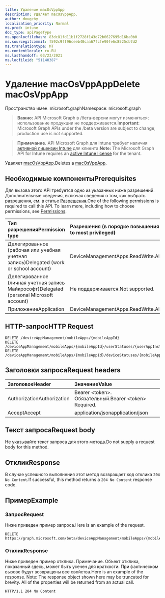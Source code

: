 ```yaml
---
title: Удаление macOsVppApp
description: Удаляет macOsVppApp.
author: dougeby
localization_priority: Normal
ms.prod: intune
doc_type: apiPageType
ms.openlocfilehash: 83dc81fd11b1f2728f143d72b0627695d16ba0b0
ms.sourcegitcommit: f592c9ff96ceeb40caa67fcfe90fe6c8525cb7d2
ms.translationtype: MT
ms.contentlocale: ru-RU
ms.lasthandoff: 03/23/2021
ms.locfileid: "51140387"
---
```

# <a name="delete-macosvppapp"></a><span data-ttu-id="d25a6-103">Удаление macOsVppApp</span><span class="sxs-lookup"><span data-stu-id="d25a6-103">Delete macOsVppApp</span></span>

<span data-ttu-id="d25a6-104">Пространство имен: microsoft.graph</span><span class="sxs-lookup"><span data-stu-id="d25a6-104">Namespace: microsoft.graph</span></span>

> <span data-ttu-id="d25a6-105">**Важно:** API Microsoft Graph в /бета-версии могут изменяться; использование продукции не поддерживается.</span><span class="sxs-lookup"><span data-stu-id="d25a6-105">**Important:** Microsoft Graph APIs under the /beta version are subject to change; production use is not supported.</span></span>

> <span data-ttu-id="d25a6-106">**Примечание.** API Microsoft Graph для Intune требует наличия [активной лицензии Intune](https://go.microsoft.com/fwlink/?linkid=839381) для клиента.</span><span class="sxs-lookup"><span data-stu-id="d25a6-106">**Note:** The Microsoft Graph API for Intune requires an [active Intune license](https://go.microsoft.com/fwlink/?linkid=839381) for the tenant.</span></span>

<span data-ttu-id="d25a6-107">Удаляет [macOsVppApp](../resources/intune-apps-macosvppapp.md).</span><span class="sxs-lookup"><span data-stu-id="d25a6-107">Deletes a [macOsVppApp](../resources/intune-apps-macosvppapp.md).</span></span>

## <a name="prerequisites"></a><span data-ttu-id="d25a6-108">Необходимые компоненты</span><span class="sxs-lookup"><span data-stu-id="d25a6-108">Prerequisites</span></span>
<span data-ttu-id="d25a6-p101">Для вызова этого API требуется одно из указанных ниже разрешений. Дополнительные сведения, включая сведения о том, как выбрать разрешения, см. в статье [Разрешения](/graph/permissions-reference).</span><span class="sxs-lookup"><span data-stu-id="d25a6-p101">One of the following permissions is required to call this API. To learn more, including how to choose permissions, see [Permissions](/graph/permissions-reference).</span></span>

|<span data-ttu-id="d25a6-111">Тип разрешения</span><span class="sxs-lookup"><span data-stu-id="d25a6-111">Permission type</span></span>|<span data-ttu-id="d25a6-112">Разрешения (в порядке повышения привилегий)</span><span class="sxs-lookup"><span data-stu-id="d25a6-112">Permissions (from least to most privileged)</span></span>|
|:---|:---|
|<span data-ttu-id="d25a6-113">Делегированное (рабочая или учебная учетная запись)</span><span class="sxs-lookup"><span data-stu-id="d25a6-113">Delegated (work or school account)</span></span>|<span data-ttu-id="d25a6-114">DeviceManagementApps.ReadWrite.All</span><span class="sxs-lookup"><span data-stu-id="d25a6-114">DeviceManagementApps.ReadWrite.All</span></span>|
|<span data-ttu-id="d25a6-115">Делегированное (личная учетная запись Майкрософт)</span><span class="sxs-lookup"><span data-stu-id="d25a6-115">Delegated (personal Microsoft account)</span></span>|<span data-ttu-id="d25a6-116">Не поддерживается.</span><span class="sxs-lookup"><span data-stu-id="d25a6-116">Not supported.</span></span>|
|<span data-ttu-id="d25a6-117">Приложение</span><span class="sxs-lookup"><span data-stu-id="d25a6-117">Application</span></span>|<span data-ttu-id="d25a6-118">DeviceManagementApps.ReadWrite.All</span><span class="sxs-lookup"><span data-stu-id="d25a6-118">DeviceManagementApps.ReadWrite.All</span></span>|

## <a name="http-request"></a><span data-ttu-id="d25a6-119">HTTP-запрос</span><span class="sxs-lookup"><span data-stu-id="d25a6-119">HTTP Request</span></span>
<!-- {
  "blockType": "ignored"
}
-->
``` http
DELETE /deviceAppManagement/mobileApps/{mobileAppId}
DELETE /deviceAppManagement/mobileApps/{mobileAppId}/userStatuses/{userAppInstallStatusId}/app
DELETE /deviceAppManagement/mobileApps/{mobileAppId}/deviceStatuses/{mobileAppInstallStatusId}/app
```

## <a name="request-headers"></a><span data-ttu-id="d25a6-120">Заголовки запроса</span><span class="sxs-lookup"><span data-stu-id="d25a6-120">Request headers</span></span>
|<span data-ttu-id="d25a6-121">Заголовок</span><span class="sxs-lookup"><span data-stu-id="d25a6-121">Header</span></span>|<span data-ttu-id="d25a6-122">Значение</span><span class="sxs-lookup"><span data-stu-id="d25a6-122">Value</span></span>|
|:---|:---|
|<span data-ttu-id="d25a6-123">Authorization</span><span class="sxs-lookup"><span data-stu-id="d25a6-123">Authorization</span></span>|<span data-ttu-id="d25a6-124">Bearer &lt;token&gt;. Обязательный.</span><span class="sxs-lookup"><span data-stu-id="d25a6-124">Bearer &lt;token&gt; Required.</span></span>|
|<span data-ttu-id="d25a6-125">Accept</span><span class="sxs-lookup"><span data-stu-id="d25a6-125">Accept</span></span>|<span data-ttu-id="d25a6-126">application/json</span><span class="sxs-lookup"><span data-stu-id="d25a6-126">application/json</span></span>|

## <a name="request-body"></a><span data-ttu-id="d25a6-127">Текст запроса</span><span class="sxs-lookup"><span data-stu-id="d25a6-127">Request body</span></span>
<span data-ttu-id="d25a6-128">Не указывайте текст запроса для этого метода.</span><span class="sxs-lookup"><span data-stu-id="d25a6-128">Do not supply a request body for this method.</span></span>

## <a name="response"></a><span data-ttu-id="d25a6-129">Отклик</span><span class="sxs-lookup"><span data-stu-id="d25a6-129">Response</span></span>
<span data-ttu-id="d25a6-130">В случае успешного выполнения этот метод возвращает код отклика `204 No Content`.</span><span class="sxs-lookup"><span data-stu-id="d25a6-130">If successful, this method returns a `204 No Content` response code.</span></span>

## <a name="example"></a><span data-ttu-id="d25a6-131">Пример</span><span class="sxs-lookup"><span data-stu-id="d25a6-131">Example</span></span>

### <a name="request"></a><span data-ttu-id="d25a6-132">Запрос</span><span class="sxs-lookup"><span data-stu-id="d25a6-132">Request</span></span>
<span data-ttu-id="d25a6-133">Ниже приведен пример запроса.</span><span class="sxs-lookup"><span data-stu-id="d25a6-133">Here is an example of the request.</span></span>
``` http
DELETE https://graph.microsoft.com/beta/deviceAppManagement/mobileApps/{mobileAppId}
```

### <a name="response"></a><span data-ttu-id="d25a6-134">Отклик</span><span class="sxs-lookup"><span data-stu-id="d25a6-134">Response</span></span>
<span data-ttu-id="d25a6-p102">Ниже приведен пример отклика. Примечание. Объект отклика, показанный здесь, может быть усечен для краткости. При фактическом вызове будут возвращены все свойства.</span><span class="sxs-lookup"><span data-stu-id="d25a6-p102">Here is an example of the response. Note: The response object shown here may be truncated for brevity. All of the properties will be returned from an actual call.</span></span>
``` http
HTTP/1.1 204 No Content
```




